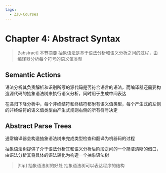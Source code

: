 ```yaml
---
tags:
  - ZJU-Courses
---
```


# Chapter 4: Abstract Syntax

> [!abstract] 本节摘要
> 抽象语法是基于语法分析和语义分析之间的过程，由编译器分析每个符号的语义值类型

## Semantic Actions

语法分析其负责解析和识别所写的源代码是否符合语言的语法，而编译器还需要构造源代码的抽象语法树来执行语义分析，同时用于生成中间表达

在递归下降分析中，每个非终结符和终结符都附有语义值类型，每个产生式的左侧的非终结符的语义值类型由产生式规则右侧的所有符号决定

## Abstract Parse Trees

通常编译器会构造抽象语法树来完成类型检查和翻译为机器码的过程

抽象语法树提供了介于语法分析其和语义分析后阶段之间的一个简洁清晰的借口，由语法分析其将具体的语法转化为构造一个抽象语法树

> [!tip] 抽象语法树的好处
> 抽象语法树可以表达程序的结构
